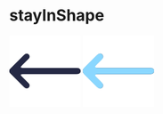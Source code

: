 # stayInShape
<img src="public/img/icons/icon-left-arrow.png" alt="button return" class="header__return-icon">

 <img src="public/img/icons/icon-left-arrow-blue.png" alt="button return" class="header__return-icon">